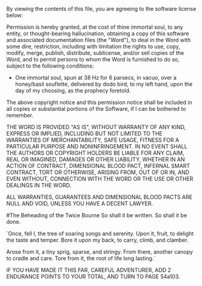 By viewing the contents of this file, you are agreeing to the software license below:

Permission is hereby granted, at the cost of thine immortal soul, to any entity, or thought-bearing hallucination, obtaining a copy
of this software and associated documentation files (the "Word"), to deal
in the Word with some dire, restriction, including with limitation the rights
to use, copy, modify, merge, publish, distribute, sublicense, and/or sell
copies of the Word, and to permit persons to whom the Word is
furnished to do so, subject to the following conditions:

* One immortal soul, spun at 38 Hz for 6 parsecs, in vacuo, over a honey/basil souflette, delivered by dodo bird, to my left hand, upon the day of my choosing, as the prophecy foretold.

The above copyright notice and this permission notice shall be included in all copies or substantial portions of the Software, if I can be bothered to remember.

THE WORD IS PROVIDED "AS IS", WITHOUT WARRANTY OF ANY KIND, EXPRESS OR IMPLIED, INCLUDING BUT NOT LIMITED TO THE WARRANTIES OF MERCHANTABILITY, SAFE USAGE, FITNESS FOR A PARTICULAR PURPOSE AND NONINFRINGEMENT. IN NO EVENT SHALL THE AUTHORS OR COPYRIGHT HOLDERS BE LIABLE FOR ANY CLAIM, REAL OR IMAGINED, DAMAGES OR OTHER LIABILITY, WHETHER IN AN ACTION OF CONTRACT, DIMENSIONAL BLOOD PACT, INFERNAL SMART CONTRACT, TORT OR OTHERWISE, ARISING FROM, OUT OF OR IN, AND EVEN WITHOUT, CONNECTION WITH THE WORD OR THE USE OR OTHER DEALINGS IN THE WORD.

ALL WARRANTIES, GUARANTEES AND DIMENSIONAL BLOOD PACTS ARE NULL AND VOID, UNLESS YOU HAVE A DECENT LAWYER.

#The Beheading of the Twice Bourne
So shall it be written. So shall it be done.

`Once, fell I, the tree of soaring songs and serenity.
Upon it, fruit, to delight the taste and temper.
Bore it upon my back, to carry, climb, and clamber.

Arose from it, a tiny sprig, sparse, and stringy.
From there, another canopy to cradle and care.
Tore from it, the root of life long lasting.`

IF YOU HAVE MADE IT THIS FAR, CAREFUL ADVENTURER, ADD 2 ENDURANCE POINTS TO YOUR TOTAL, AND TURN TO PAGE 54a103.
#

